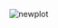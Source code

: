 ![newplot](https://github.com/MahmoudIbrahims/TIME_Series_for_LSTM/assets/121377479/b95ce036-794e-4daf-b08c-7c8803608a83)

